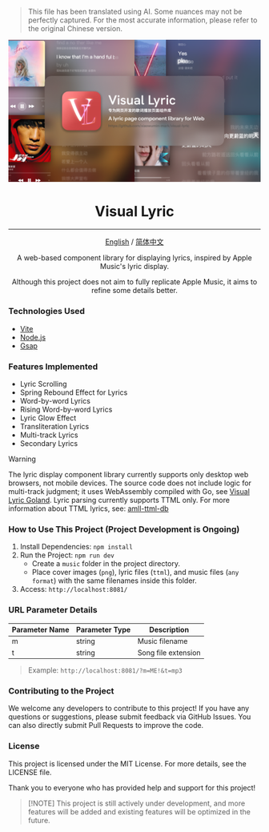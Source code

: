 > This file has been translated using AI. Some nuances may not be perfectly captured. 
> For the most accurate information, please refer to the original Chinese version.

<center>

![bg](./bg.png)

# Visual Lyric

---

[English](./README.md) / [简体中文](./README_zh.md)

A web-based component library for displaying lyrics, inspired by Apple Music's lyric display.

Although this project does not aim to fully replicate Apple Music, it aims to refine some details better.

</center>

### Technologies Used

- [Vite](https://vitejs.dev/)
- [Node.js](https://nodejs.org/)
- [Gsap](https://gsap.com/)

### Features Implemented

- Lyric Scrolling
- Spring Rebound Effect for Lyrics
- Word-by-word Lyrics
- Rising Word-by-word Lyrics
- Lyric Glow Effect
- Transliteration Lyrics
- Multi-track Lyrics
- Secondary Lyrics

> [!WARNING]
> The lyric display component library currently supports only desktop web browsers, not mobile devices.
> The source code does not include logic for multi-track judgment; it uses WebAssembly compiled with Go, see [Visual Lyric Goland](https://github.com/xiaowumin-mark/visual-Lyric-goland).
> Lyric parsing currently supports TTML only. For more information about TTML lyrics, see: [amll-ttml-db](https://github.com/Steve-xmh/amll-ttml-db)

### How to Use This Project (Project Development is Ongoing)

1. Install Dependencies: `npm install`
2. Run the Project: `npm run dev`
    - Create a `music` folder in the project directory.
    - Place cover images (`png`), lyric files (`ttml`), and music files (`any format`) with the same filenames inside this folder.
3. Access: `http://localhost:8081/`

### URL Parameter Details

| Parameter Name | Parameter Type | Description |
| --- | --- | --- |
| m | string | Music filename |
| t | string | Song file extension |

> Example: `http://localhost:8081/?m=ME!&t=mp3`

### Contributing to the Project

We welcome any developers to contribute to this project! If you have any questions or suggestions, please submit feedback via GitHub Issues. You can also directly submit Pull Requests to improve the code.

### License

This project is licensed under the MIT License. For more details, see the LICENSE file.

Thank you to everyone who has provided help and support for this project!

> [!NOTE] This project is still actively under development, and more features will be added and existing features will be optimized in the future.